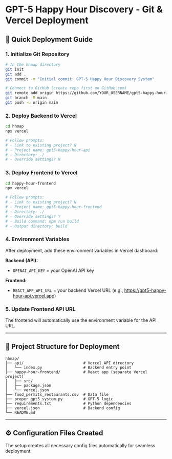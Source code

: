 # GPT-5 Happy Hour Discovery - Git & Vercel Deployment

## 🚀 Quick Deployment Guide

### 1. Initialize Git Repository
```bash
# In the hhmap directory
git init
git add .
git commit -m "Initial commit: GPT-5 Happy Hour Discovery System"

# Connect to GitHub (create repo first on GitHub.com)
git remote add origin https://github.com/YOUR_USERNAME/gpt5-happy-hour-discovery.git
git branch -M main
git push -u origin main
```

### 2. Deploy Backend to Vercel
```bash
cd hhmap
npx vercel

# Follow prompts:
# - Link to existing project? N
# - Project name: gpt5-happy-hour-api
# - Directory: ./
# - Override settings? N
```

### 3. Deploy Frontend to Vercel
```bash
cd happy-hour-frontend
npx vercel

# Follow prompts:
# - Link to existing project? N  
# - Project name: gpt5-happy-hour-frontend
# - Directory: ./
# - Override settings? Y
# - Build command: npm run build
# - Output directory: build
```

### 4. Environment Variables
After deployment, add these environment variables in Vercel dashboard:

**Backend (API):**
- `OPENAI_API_KEY` = your OpenAI API key

**Frontend:**
- `REACT_APP_API_URL` = your backend Vercel URL (e.g., https://gpt5-happy-hour-api.vercel.app)

### 5. Update Frontend API URL
The frontend will automatically use the environment variable for the API URL.

---

## 📁 Project Structure for Deployment

```
hhmap/
├── api/                          # Vercel API directory
│   └── index.py                  # Backend entry point
├── happy-hour-frontend/          # React app (separate Vercel project)
│   ├── src/
│   ├── package.json
│   └── vercel.json
├── food_permits_restaurants.csv  # Data file
├── proper_gpt5_system.py         # GPT-5 logic
├── requirements.txt              # Python dependencies
├── vercel.json                   # Backend config
└── README.md
```

---

## ⚙️ Configuration Files Created

The setup creates all necessary config files automatically for seamless deployment.